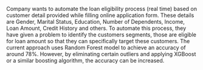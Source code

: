 Company wants to automate the loan eligibility process (real time) based on customer detail provided while filling online application form. 
These details are Gender, Marital Status, Education, Number of Dependents, Income, Loan Amount, Credit History and others. 
To automate this process, they have given a problem to identify the customers segments, those are eligible for loan amount so that they 
can specifically target these customers. 
The current approach uses Random Forest model to achieve an accuracy of around 78%.
However, by eliminating certain outliers and applying XGBoost or a similar boosting algorithm, the accuracy can be increased.
